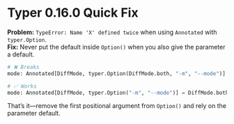 # Typer 0.16.0 Quick Fix

**Problem:** `TypeError: Name 'X' defined twice` when using `Annotated` with `typer.Option`.  
**Fix:** Never put the default inside `Option()` when you also give the parameter a default.

```python
# ❌ Breaks
mode: Annotated[DiffMode, typer.Option(DiffMode.both, "-m", "--mode")] = DiffMode.both

# ✅ Works
mode: Annotated[DiffMode, typer.Option("-m", "--mode")] = DiffMode.both
```

That’s it—remove the first positional argument from `Option()` and rely on the parameter default.
